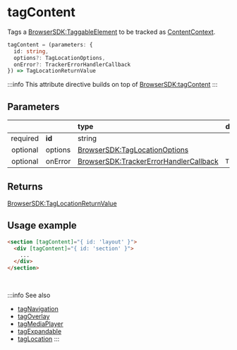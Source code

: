 # tagContent

Tags a [BrowserSDK:TaggableElement](/tracking/browser/api-reference/definitions/TaggableElement.md) to be tracked as [ContentContext](/taxonomy/reference/location-contexts/ContentContext.md).

```typescript
tagContent = (parameters: {
  id: string,
  options?: TagLocationOptions,
  onError?: TrackerErrorHandlerCallback
}) => TagLocationReturnValue
```

:::info
This attribute directive builds on top of [BrowserSDK:tagContent](/tracking/browser/api-reference/locationTaggers/tagContent.md)
:::

## Parameters
|          |         | type                                                                                              | default value
| :-:      | :--     | :--                                                                                               | :--           
| required | **id**  | string                                                                                            |
| optional | options | [BrowserSDK:TagLocationOptions](/tracking/browser/api-reference/definitions/TagLocationOptions.md)                   |
| optional | onError | [BrowserSDK:TrackerErrorHandlerCallback](/tracking/browser/api-reference/definitions/TrackerErrorHandlerCallback.md) | `TrackerConsole.error`

## Returns
[BrowserSDK:TagLocationReturnValue](/tracking/browser/api-reference/definitions/TagLocationReturnValue.md)

## Usage example

```html
<section [tagContent]="{ id: 'layout' }">
  <div [tagContent]="{ id: 'section' }">
    ...
  </div>
</section>
```

<br />

:::info See also
- [tagNavigation](/tracking/angular/api-reference/locationTaggers/tagNavigation.md)
- [tagOverlay](/tracking/angular/api-reference/locationTaggers/tagOverlay.md)
- [tagMediaPlayer](/tracking/angular/api-reference/locationTaggers/tagMediaPlayer.md)
- [tagExpandable](/tracking/angular/api-reference/locationTaggers/tagExpandable.md)
- [tagLocation](/tracking/angular/api-reference/locationTaggers/tagLocation.md)
:::
